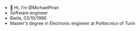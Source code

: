 - 👋 Hi, I’m @MichaelPiran
- Software engineer
- Biella, 03/10/1996
- Master's degree in Electronic engineer at Politecnico of Turin
